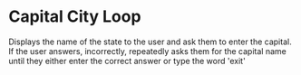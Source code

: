 # Capital City Loop

Displays the name of the state to the user and
ask them to enter the capital. If the user answers,
incorrectly, repeatedly asks them for the capital name
until they either enter the correct answer or type
the word 'exit'
